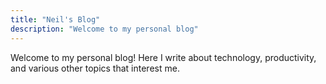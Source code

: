 ```yaml
---
title: "Neil's Blog"
description: "Welcome to my personal blog"
---
```


Welcome to my personal blog! Here I write about technology, productivity, and various other topics that interest me. 